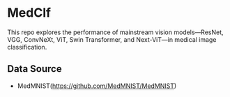 # MedClf
This repo explores the performance of mainstream vision models—ResNet, VGG, ConvNeXt, ViT, Swin Transformer, and Next-ViT—in medical image classification.
## Data Source
- MedMNIST(https://github.com/MedMNIST/MedMNIST)
